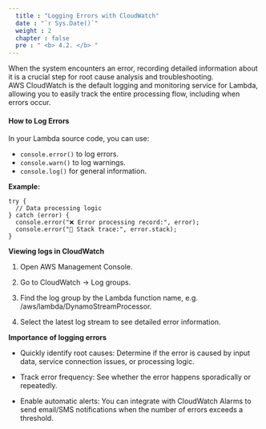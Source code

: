 ```yaml
---
  title : "Logging Errors with CloudWatch"
  date : "`r Sys.Date()`"
  weight : 2
  chapter : false
  pre : " <b> 4.2. </b> "
---
```


When the system encounters an error, recording detailed information about it is a crucial step for root cause analysis and troubleshooting.  
AWS CloudWatch is the default logging and monitoring service for Lambda, allowing you to easily track the entire processing flow, including when errors occur.

#### How to Log Errors

In your Lambda source code, you can use:

+ `console.error()` to log errors.  
+ `console.warn()` to log warnings.  
+ `console.log()` for general information.

**Example:**
```
try {
  // Data processing logic
} catch (error) {
  console.error("❌ Error processing record:", error);
  console.error("📄 Stack trace:", error.stack);
}
```
**Viewing logs in CloudWatch**

1. Open AWS Management Console.

2. Go to CloudWatch → Log groups.

3. Find the log group by the Lambda function name, e.g. /aws/lambda/DynamoStreamProcessor.

4. Select the latest log stream to see detailed error information.

**Importance of logging errors**

+ Quickly identify root causes: Determine if the error is caused by input data, service connection issues, or processing logic.

+ Track error frequency: See whether the error happens sporadically or repeatedly.

+ Enable automatic alerts: You can integrate with CloudWatch Alarms to send email/SMS notifications when the number of errors exceeds a threshold.